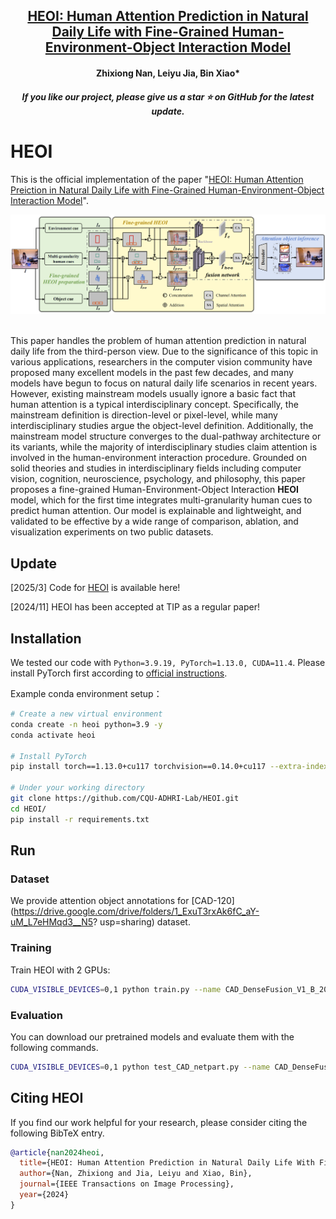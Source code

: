 <h2 align="center">
  <a href="https://ieeexplore.ieee.org/abstract/document/10794598">
    HEOI: Human Attention Prediction in Natural Daily Life with Fine-Grained Human-Environment-Object Interaction Model
  </a>
</h2>
<h4 align="center" color="A0A0A0"> Zhixiong Nan, Leiyu Jia, Bin Xiao* </h4>
<h5 align="center"> If you like our project, please give us a star ⭐ on GitHub for the latest update.</h5>

# HEOI
This is the official implementation of the paper "[HEOI: Human Attention Preiction in Natural Daily Life with Fine-Grained Human-Environment-Object Interaction Model](https://ieeexplore.ieee.org/abstract/document/10794598)".

<div align="center">
  <img src="figures/method.png"/>
</div><br/>

This paper handles the problem of human attention prediction in natural daily life from the third-person view. Due to the significance of this topic in various applications, researchers in the computer vision community have proposed many excellent models in the past few decades, and many models have begun to focus on natural daily life scenarios in recent years. However, existing mainstream models usually ignore a basic fact that human attention is a typical interdisciplinary concept. Specifically, the mainstream definition is direction-level or pixel-level, while many interdisciplinary studies argue the object-level definition. Additionally, the mainstream model structure converges to the dual-pathway architecture or its variants, while the majority of interdisciplinary studies claim attention is involved in the human-environment interaction procedure. Grounded on solid theories and studies in interdisciplinary fields including computer vision, cognition, neuroscience, psychology, and philosophy, this paper proposes a fine-grained Human-Environment-Object Interaction **HEOI** model, which for the first time integrates multi-granularity human cues to predict human attention. Our model is explainable and lightweight, and validated to be effective by a wide range of comparison, ablation, and visualization experiments on two public datasets.

## Update
[2025/3] Code for [HEOI](https://github.com/CQU-ADHRI-Lab/HEOI) is available here!

[2024/11] HEOI has been accepted at TIP as a regular paper!

## Installation

We tested our code with `Python=3.9.19, PyTorch=1.13.0, CUDA=11.4`. Please install PyTorch first according to [official instructions](https://pytorch.org/get-started/previous-versions/).

Example conda environment setup：

```bash
# Create a new virtual environment
conda create -n heoi python=3.9 -y
conda activate heoi

# Install PyTorch
pip install torch==1.13.0+cu117 torchvision==0.14.0+cu117 --extra-index-url https://download.pytorch.org/whl/cu117

# Under your working directory
git clone https://github.com/CQU-ADHRI-Lab/HEOI.git
cd HEOI/
pip install -r requirements.txt
```

## Run
### Dataset
We provide attention object annotations for [CAD-120](https://drive.google.com/drive/folders/1_ExuT3rxAk6fC_aY-uM_L7eHMqd3__N5?
usp=sharing) dataset.

### Training

Train HEOI with 2 GPUs:

```sh
CUDA_VISIBLE_DEVICES=0,1 python train.py --name CAD_DenseFusion_V1_B_200_LR0001 --model_name Dense_V1 --network_name Dense_fusion_V1 --batch_size 200 --lr_G 0.0001 --nepochs_decay 5 --nepochs_no_decay 5
```

### Evaluation

You can download our pretrained models and evaluate them with the following commands. 
```sh
CUDA_VISIBLE_DEVICES=0,1 python test_CAD_netpart.py --name CAD_DenseFusion_V1_B_200_LR0001 --model_name Dense_V1 --network_name Dense_fusion_V1 --batch_size 200 --lr_G 0.0001 --nepochs_decay 5 --nepochs_no_decay 5
```


## <a name="CitingMIDETR"></a>Citing HEOI

If you find our work helpful for your research, please consider citing the following BibTeX entry.

```BibTeX
@article{nan2024heoi,
  title={HEOI: Human Attention Prediction in Natural Daily Life With Fine-Grained Human-Environment-Object Interaction Model},
  author={Nan, Zhixiong and Jia, Leiyu and Xiao, Bin},
  journal={IEEE Transactions on Image Processing},
  year={2024}
}
```
